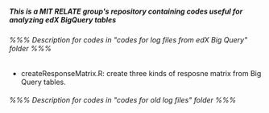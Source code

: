 ##### This is a MIT RELATE group's repository containing codes useful for analyzing edX BigQuery tables

###### %%% Description for codes in "codes for log files from edX Big Query" folder %%%

- createResponseMatrix.R: create three kinds of resposne matrix from Big Query tables. 





###### %%% Description for codes in "codes for old log files" folder %%%

